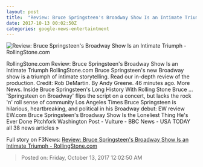 ```yaml
---
layout: post
title:  "Review: Bruce Springsteen's Broadway Show Is an Intimate Triumph - RollingStone.com"
date: 2017-10-13 00:02:50Z
categories: google-news-entertaintment
---
```


![Review: Bruce Springsteen's Broadway Show Is an Intimate Triumph - RollingStone.com](http://img.wennermedia.com/social/bruce-springsteen-on-broadway-opener-71eb0e79-809b-402a-8adb-1b7657e43272.jpg)

RollingStone.com Review: Bruce Springsteen's Broadway Show Is an Intimate Triumph RollingStone.com Bruce Springsteen's new Broadway show is a triumph of intimate storytelling. Read our in-depth review of the production. Credit: Rob DeMartin. By Andy Greene. 46 minutes ago. More News. Inside Bruce Springsteen's Long History With Rolling Stone Bruce ... 'Springsteen on Broadway' flips the script on a concert, but lacks the rock 'n' roll sense of community Los Angeles Times Bruce Springsteen is hilarious, heartbreaking, and political in his Broadway debut: EW review EW.com Bruce Springsteen's Broadway Show Is the Loneliest Thing He's Ever Done Pitchfork Washington Post - Vulture - BBC News - USA TODAY all 38 news articles »


Full story on F3News: [Review: Bruce Springsteen's Broadway Show Is an Intimate Triumph - RollingStone.com](http://www.f3nws.com/n/DAjaGF)

> Posted on: Friday, October 13, 2017 12:02:50 AM
